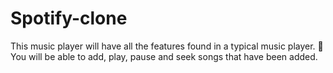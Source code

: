 # Spotify-clone
This music player will have all the features found in a typical music player.  You will be able to add, play, pause and seek songs that have been added.
